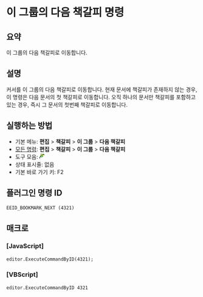 # 이 그룹의 다음 책갈피 명령

## 요약

이 그룹의 다음 책갈피로 이동합니다.

## 설명

커서를 이 그룹의 다음 책갈피로 이동합니다.
현재 문서에 책갈피가 존재하지 않는 경우, 이 명령은 다음 문서의 첫 책갈피로 이동합니다.
오직 하나의 문서만 책갈피를 포함하고 있는 경우, 즉시 그 문서의 첫번째 책갈피로 이동합니다.

## 실행하는 방법

- 기본 메뉴: **편집** \> **책갈피** \> **이 그룹** \> **다음 책갈피**
- [모든 명령](../tools/all_commands): **편집** \> **책갈피** \> **이 그룹** \> **다음 책갈피**
- 도구 모음: ![](../../images/bookmarknext.png)
- 상태 표시줄: 없음
- 기본 바로 가기 키: F2

## 플러그인 명령 ID

```
EEID_BOOKMARK_NEXT (4321)
```

## 매크로

### \[JavaScript\]

```
editor.ExecuteCommandByID(4321);
```

### \[VBScript\]

```
editor.ExecuteCommandByID 4321
```

